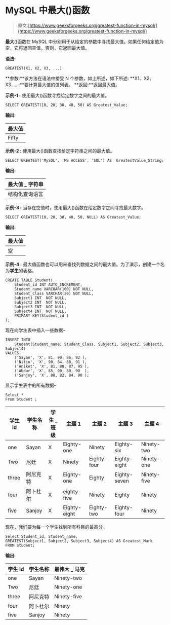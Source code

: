 # MySQL 中最大()函数

> 原文:[https://www.geeksforgeeks.org/greatest-function-in-mysql/](https://www.geeksforgeeks.org/greatest-function-in-mysql/)

**最大**()函数在 MySQL 中分别用于从给定的参数中寻找最大值。如果任何给定值为空，它将返回空值。否则，它返回最大值。

**语法:**

```
GREATEST(X1, X2, X3, ...)
```

**参数:**该方法在语法中接受 N 个参数，如上所述，如下所述:
**X1、X2、X3……:**要计算最大值的值列表。
**返回:**返回最大值。

**示例-1 :**
使用最大()函数寻找给定数字之间的最大值。

```
SELECT GREATEST(10, 20, 30, 40, 50) AS Greatest_Value;
```

**输出:**

| 最大值 |
| --- |
| Fifty |

**示例-2 :**
使用最大()函数查找给定字符串之间的最大值。

```
SELECT GREATEST('MySQL', 'MS ACCESS', 'SQL') AS  GreatestValue_String;
```

**输出:**

| 最大值 _ 字符串 |
| --- |
| 结构化查询语言 |

**示例-3 :**
当存在空值时，使用最大()函数在给定数字之间寻找最大数字。

```
SELECT GREATEST(10, 20, 30, 40, 50, NULL) AS Greatest_Value;
```

**输出:**

| 最大值 |
| --- |
| 空 |

**示例-4 :**
最大值函数也可以用来查找列数据之间的最大值。为了演示，创建一个名为**学生**的表格。

```
CREATE TABLE Student(
    Student_id INT AUTO_INCREMENT,  
    Student_name VARCHAR(100) NOT NULL,
    Student_Class VARCHAR(20) NOT NULL,
    Subject1 INT  NOT NULL,
    Subject2 INT  NOT NULL,
    Subject3 INT  NOT NULL,
    Subject4 INT  NOT NULL,
    PRIMARY KEY(Student_id )
);
```

现在向学生表中插入一些数据–

```
INSERT INTO  
    Student(Student_name, Student_Class, Subject1, Subject2, Subject3, Subject4)
VALUES
    ('Sayan', 'X', 81, 90, 86, 92 ),
    ('Nitin', 'X', 90, 84, 88, 91 ),
    ('Aniket', 'X', 81, 80, 87, 95 ),
    ('Abdur', 'X', 85, 90, 80, 90  ),
    ('Sanjoy', 'X', 88, 82, 84, 90 );
```

显示学生表中的所有数据–

```
Select * 
From Student ;
```

| 学生 id | 学生名称 | 学生 _ 班级 | 主题 1 | 主题 2 | 主题 3 | 主题 4 |
| --- | --- | --- | --- | --- | --- | --- |
| one | Sayan | X | Eighty-one | Ninety | Eighty-six | Ninety-two |
| Two | 尼廷 | X | Ninety | Eighty-four | Eighty-eight | Ninety-one |
| three | 阿尼克特 | X | Eighty-one | Eighty | Eighty-seven | Ninety-five |
| four | 阿卜杜尔 | X | eighty-five | Ninety | Eighty | Ninety |
| five | Sanjoy | X | Eighty-eight | Eighty-two | Eighty-four | Ninety |

现在，我们要为每一个学生找到所有科目的最高分。

```
Select Student_id, Student_name, 
GREATEST(Subject1, Subject2, Subject3, Subject4) AS Greatest_Mark
FROM Student;
```

**输出:**

| 学生 id | 学生名称 | 最伟大 _ 马克 |
| --- | --- | --- |
| one | Sayan | Ninety-two |
| Two | 尼廷 | Ninety-one |
| three | 阿尼克特 | Ninety-five |
| four | 阿卜杜尔 | Ninety |
| five | Sanjoy | Ninety |